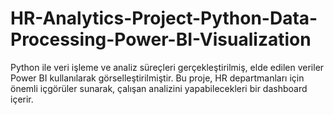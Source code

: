 # HR-Analytics-Project-Python-Data-Processing-Power-BI-Visualization
Python ile veri işleme ve analiz süreçleri gerçekleştirilmiş, elde edilen veriler Power BI kullanılarak görselleştirilmiştir. Bu proje, HR departmanları için önemli içgörüler sunarak, çalışan analizini yapabilecekleri bir dashboard içerir.

